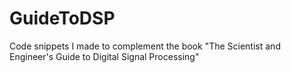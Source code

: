 # GuideToDSP
Code snippets I made to complement the book "The Scientist and Engineer's Guide to Digital Signal Processing"
